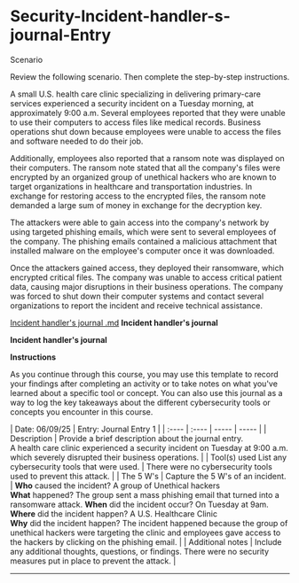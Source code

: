 # Security-Incident-handler-s-journal-Entry

Scenario

Review the following scenario. Then complete the step-by-step instructions.

A small U.S. health care clinic specializing in delivering primary-care services experienced a security incident on a Tuesday morning, at approximately 9:00 a.m. Several employees reported that they were unable to use their computers to access files like medical records. Business operations shut down because employees were unable to access the files and software needed to do their job.

Additionally, employees also reported that a ransom note was displayed on their computers. The ransom note stated that all the company's files were encrypted by an organized group of unethical hackers who are known to target organizations in healthcare and transportation industries. In exchange for restoring access to the encrypted files, the ransom note demanded a large sum of money in exchange for the decryption key. 

The attackers were able to gain access into the company's network by using targeted phishing emails, which were sent to several employees of the company. The phishing emails contained a malicious attachment that installed malware on the employee's computer once it was downloaded.

Once the attackers gained access, they deployed their ransomware, which encrypted critical files. The company was unable to access critical patient data, causing major disruptions in their business operations. The company was forced to shut down their computer systems and contact several organizations to report the incident and receive technical assistance.


[Incident handler's journal .md](https://github.com/user-attachments/files/20888883/Incident.handler.s.journal.md)
**Incident handler's journal**

**Incident handler's journal**

**Instructions**

As you continue through this course, you may use this template to record your findings after completing an activity or to take notes on what you've learned about a specific tool or concept. You can also use this journal as a way to log the key takeaways about the different cybersecurity tools or concepts you encounter in this course.

| Date:  06/09/25 | Entry: Journal Entry 1  | 
| :---- | :---- | ----- | ----- |
| Description | Provide a brief description about the journal entry.  
  A health care clinic experienced a security incident on Tuesday at 9:00 a.m. which severely disrupted their business operations. | 
| Tool(s) used List any cybersecurity tools that were used. | There were no cybersecurity tools used to prevent this attack. | 
| The 5 W's  | Capture the 5 W's of an incident. | **Who** caused the incident? A group of Unethical hackers  
 **What** happened? The group sent a mass phishing email that turned into a ransomware attack.
  **When** did the incident occur? On Tuesday at 9am.  
  **Where** did the incident happen? A U.S. Healthcare Clinic  
  **Why** did the incident happen? The incident happened because the group of unethical hackers were targeting the clinic and employees gave access to the hackers by clicking on the phishing email.  | 
| Additional notes | Include any additional thoughts, questions, or findings. There were no security measures put in place to prevent the attack.  | 

---

